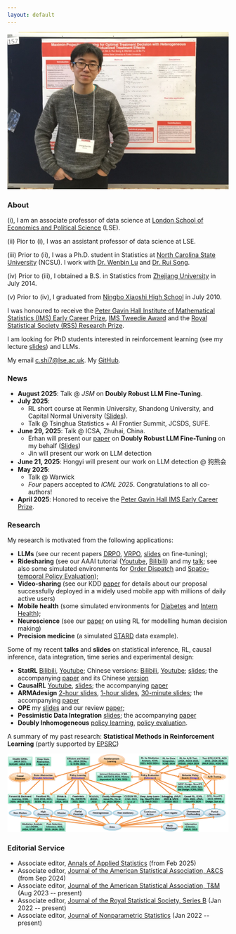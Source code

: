 ```yaml
---
layout: default
---
```


<!---<img class="profile-picture" src="profile0.jpg" width="1000" height="1000">-->
<img src="profile0.jpg">

### About

(i), I am an associate professor of data science at [London School of Economics and Political Science](http://www.lse.ac.uk/statistics) (LSE). 

(ii) Pior to (i), I was an assistant professor of data science at LSE. 

(iii) Prior to (ii), I was a Ph.D. student in Statistics at [North Carolina State University](https://www.stat.ncsu.edu/) (NCSU). I work with [Dr. Wenbin Lu](https://www4.stat.ncsu.edu/~lu/) and 
[Dr. Rui Song](https://song-ray.github.io/). 

(iv) Prior to (iii), I obtained a B.S. in Statistics from [Zhejiang University](https://www.zju.edu.cn/english/) in July 2014.

(v) Prior to (iv), I graduated from [Ningbo Xiaoshi High School](https://en.wikipedia.org/wiki/Xiaoshi_Middle_School) in July 2010.

<!---I have a postdoc position funded by [EPSRC](https://gow.epsrc.ukri.org/NGBOViewGrant.aspx?GrantRef=EP/W014971/1&utm_source=BenchmarkEmail&utm_campaign=PhD_Newsletter_-_LT_Week_05_(2021%2f22)&utm_medium=email). See the post [here](https://jobs.lse.ac.uk/Vacancies/W/3537/0/335760/15539/research-officer-in-statistics).-->

I was honoured to receive the [Peter Gavin Hall Institute of Mathematical Statistics (IMS) Early Career Prize](https://imstat.org/ims-awards/peter-gavin-hall-ims-early-career-prize/), [IMS Tweedie Award](https://imstat.org/2024/03/05/chengchun-shi-receives-2024-ims-tweedie-new-researcher-award/) and the [Royal Statistical Society (RSS) Research Prize](https://rss.org.uk/news-publication/news-publications/2021/general-news/announcing-our-honours-recipients-for-2021/). 

I am looking for PhD students interested in reinforcement learning (see my lecture [slides](https://github.com/callmespring/RL-short-course)) and LLMs.  

My email <c.shi7@lse.ac.uk>. My [GitHub](https://github.com/callmespring). 

### News

- **August 2025**: Talk @ *JSM* on **Doubly Robust LLM Fine-Tuning**.
- **July 2025**:
  * RL short course at Renmin University, Shandong University, and Capital Normal University ([Slides](https://github.com/callmespring/RL-short-course)).
  * Talk @ Tsinghua Statistics + AI Frontier Summit, JCSDS, SUFE. 
- **June 29, 2025**: Talk @ ICSA, Zhuhai, China.
  * Erhan will present our [paper](https://arxiv.org/pdf/2506.01183) on **Doubly Robust LLM Fine-Tuning** on my behalf ([Slides](https://callmespring.github.io/slides/DRPO.pdf))
  * Jin will present our work on LLM detection
- **June 21, 2025**: Hongyi will present our work on LLM detection @ 狗熊会
- **May 2025**:
  * Talk @ Warwick
  * *Four* papers accepted to *ICML 2025*. Congratulations to all co-authors!
- **April 2025**: Honored to receive the [Peter Gavin Hall IMS Early Career Prize](https://imstat.org/2025/05/05/chengchun-shi-wins-peter-gavin-hall-ims-early-career-prize/).


### Research

My research is motivated from the following applications: 
* **LLMs** (see our recent papers [DRPO](https://arxiv.org/pdf/2506.01183), [VRPO](https://arxiv.org/pdf/2504.03784),  [slides](https://callmespring.github.io/slides/DRPO.pdf) on fine-tuning);
* **Ridesharing** (see our AAAI tutorial ([Youtube](https://www.youtube.com/watch?v=LwShOYaRFqM&list=PLA_E7IjY9cw4aC4T8pnV3vl9wSA1461KV), [Bilibili](https://www.bilibili.com/video/BV1ZS9NYpEHg/?spm_id_from=333.788.recommend_more_video.-1&vd_source=0ff25cf8645aa63231bec2428b94bf6f
)) and my [talk](https://www.bilibili.com/video/BV1yo4y1j7FU/?spm_id_from=333.337.search-card.all.click&vd_source=0ff25cf8645aa63231bec2428b94bf6f); see also some simulated environments for [Order Dispatch](https://github.com/callmespring/MDPOD) and [Spatio-temporal Policy Evaluation](https://github.com/RunzheStat/CausalMARL)); 
* **Video-sharing** (see our KDD [paper](https://dl.acm.org/doi/pdf/10.1145/3580305.3599809) for details about our proposal successfully deployed in a widely used mobile app with millions of daily active users)
* **Mobile health** (some simulated environments for [Diabetes](https://github.com/RunzheStat/TestMDP) and [Intern Health](https://github.com/limengbinggz/cusum-rl));
* **Neuroscience** (see our [paper](https://www.biorxiv.org/content/10.1101/2023.06.19.545524v1.full.pdf) on using RL for modelling human decision making)
* **Precision medicine** (a simulated [STARD](https://cran.r-project.org/web/packages/ITRSelect/index.html) data example).

Some of my recent **talks** and **slides** on statistical inference, RL, causal inference, data integration, time series and experimental design: 
* **StatRL** [Bilibili](https://www.bilibili.com/video/BV1ZP4y1r7DC/?spm_id_from=333.337.search-card.all.click&vd_source=0ff25cf8645aa63231bec2428b94bf6f), [Youtube](https://www.youtube.com/watch?v=-SW9PevZThs&t=982s); Chinese versions: [Bilibili](https://www.bilibili.com/video/BV1kP411f7dA/?spm_id_from=333.337.search-card.all.click), [Youtube](https://www.youtube.com/watch?v=7NWBLuok8nk&t=3048s); [slides](https://callmespring.github.io/slides/StatRL.pdf); the accompanying [paper](https://arxiv.org/abs/2502.16195) and its Chinese [version](https://mp.weixin.qq.com/s/_uPxaxhYuG0D4AiillMJug)
* **CausalRL** [Youtube](https://www.youtube.com/watch?v=Zor1CmRyycw&t=397s), [slides](https://callmespring.github.io/slides/CausalRL.pdf); the accompanying [paper](https://arxiv.org/pdf/2002.01711)
* **ARMAdesign** [2-hour slides](https://callmespring.github.io/slides/ABtesting.pdf), [1-hour slides](https://callmespring.github.io/slides/ARMAdesign.pdf), [30-minute slides](https://callmespring.github.io/slides/design30m.pdf); the accompanying [paper](https://arxiv.org/pdf/2408.05342v3)
* **OPE** my [slides](https://github.com/callmespring/RL-short-course/blob/main/Lecture%205/OPEslides.pdf) and our review [paper](https://arxiv.org/pdf/2212.06355.pdf);
* **Pessimistic Data Integration** [slides](https://callmespring.github.io/slides/DataIntegration.pdf); the accompanying [paper](https://arxiv.org/pdf/2406.00317)
* **Doubly Inhomogeneous** [policy learning](https://callmespring.github.io/slides/DIRL.pdf), [policy evaluation](https://callmespring.github.io/slides/DIOPE.pdf). 

A summary of my past research: **Statistical Methods in Reinforcement Learning** (partly supported by [EPSRC](https://gow.epsrc.ukri.org/NGBOViewGrant.aspx?GrantRef=EP/W014971/1))

<img src="map0.png" width="700">

### Editorial Service
* Associate editor, [Annals of Applied Statistics](https://imstat.org/journals-and-publications/annals-of-applied-statistics/) (from Feb 2025)
* Associate editor, [Journal of the American Statistical Association, A&CS](https://www.tandfonline.com/journals/uasa20) (from Sep 2024)
* Associate editor, [Journal of the American Statistical Association, T&M](https://www.tandfonline.com/journals/uasa20) (Aug 2023 -- present)
* Associate editor, [Journal of the Royal Statistical Society, Series B](https://rss.onlinelibrary.wiley.com/journal/14679868) (Jan 2022 -- present)
* Associate editor, [Journal of Nonparametric Statistics](https://www.tandfonline.com/journals/gnst20) (Jan 2022 -- present)

